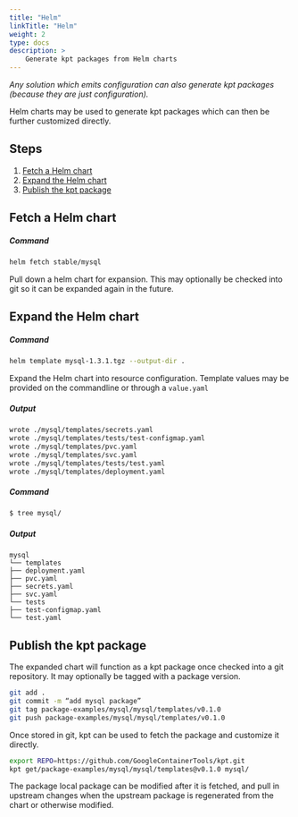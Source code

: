 ```yaml
---
title: "Helm"
linkTitle: "Helm"
weight: 2
type: docs
description: >
    Generate kpt packages from Helm charts
---
```


*Any solution which emits configuration can also generate kpt packages
(because they are just configuration).*

Helm charts may be used to generate kpt packages which can then be further
customized directly.


## Steps

1. [Fetch a Helm chart](#fetch-a-helm-chart)
2. [Expand the Helm chart](#expand-the-helm-chart)
3. [Publish the kpt package](#publish-the-kpt-package)

## Fetch a Helm chart

##### Command

```sh
helm fetch stable/mysql
```

Pull down a helm chart for expansion.  This may optionally be checked into
git so it can be expanded again in the future.

## Expand the Helm chart

##### Command

```sh
helm template mysql-1.3.1.tgz --output-dir .
```

Expand the Helm chart into resource configuration.  Template values may be
provided on the commandline or through a `value.yaml`

##### Output

```sh
wrote ./mysql/templates/secrets.yaml
wrote ./mysql/templates/tests/test-configmap.yaml
wrote ./mysql/templates/pvc.yaml
wrote ./mysql/templates/svc.yaml
wrote ./mysql/templates/tests/test.yaml
wrote ./mysql/templates/deployment.yaml
```

##### Command

```sh
$ tree mysql/
```

##### Output

```
mysql
└── templates
├── deployment.yaml
├── pvc.yaml
├── secrets.yaml
├── svc.yaml
└── tests
├── test-configmap.yaml
└── test.yaml
```

## Publish the kpt package

The expanded chart will function as a kpt package once checked into a git
repository.  It may optionally be tagged with a package version.

```sh
git add .
git commit -m “add mysql package”
git tag package-examples/mysql/mysql/templates/v0.1.0
git push package-examples/mysql/mysql/templates/v0.1.0
```

Once stored in git, kpt can be used to fetch the package and customize it directly.

```sh
export REPO=https://github.com/GoogleContainerTools/kpt.git
kpt get/package-examples/mysql/mysql/templates@v0.1.0 mysql/
```

The package local package can be modified after it is fetched, and pull in
upstream changes when the upstream package is regenerated from the chart
or otherwise modified.
